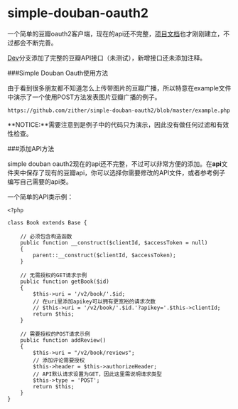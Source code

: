 simple-douban-oauth2
====================

一个简单的豆瓣oauth2客户端，现在的api还不完整，[项目文档](http://zither.github.com/simple-douban-oauth2)也才刚刚建立，不过都会不断完善。

[Dev](https://github.com/zither/simple-douban-oauth2/tree/dev)分支添加了完整的豆瓣API接口（未测试），新增接口还未添加注释。

###Simple Douban Oauth使用方法

由于看到很多朋友都不知道怎么上传带图片的豆瓣广播，所以特意在example文件中演示了一个使用POST方法发表图片豆瓣广播的例子。

    https://github.com/zither/simple-douban-oauth2/blob/master/example.php

**NOTICE:**需要注意到是例子中的代码只为演示，因此没有做任何过滤和有效性检查。

###添加API方法

simple douban oauth2现在的api还不完整，不过可以非常方便的添加。在**api**文件夹中保存了现有的豆瓣api，你可以选择你需要修改的API文件，或者参考例子编写自己需要的api类。

一个简单的API类示例：

    <?php

    class Book extends Base {
        
        // 必须包含构造函数
        public function __construct($clientId, $accessToken = null)
        {
            parent::__construct($clientId, $accessToken);
        }

        // 无需授权的GET请求示例
        public function getBook($id)
        {
            $this->uri = '/v2/book/'.$id;
            // 在uri里添加apikey可以拥有更宽裕的请求次数
            // $this->uri = '/v2/book/'.$id.'?apikey='.$this->clientId;
            return $this;
        }

        // 需要授权的POST请求示例
        public function addReview()
        {
            $this->uri = "/v2/book/reviews";
            // 添加评论需要授权
            $this->header = $this->authorizeHeader;
            // API默认请求设置为GET，因此这里需说明请求类型
            $this->type = 'POST';
            return $this;     
        }        
    }
